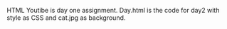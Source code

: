 HTML Youtibe is day one assignment. Day.html is the code for day2 with style as CSS and cat.jpg as background.
